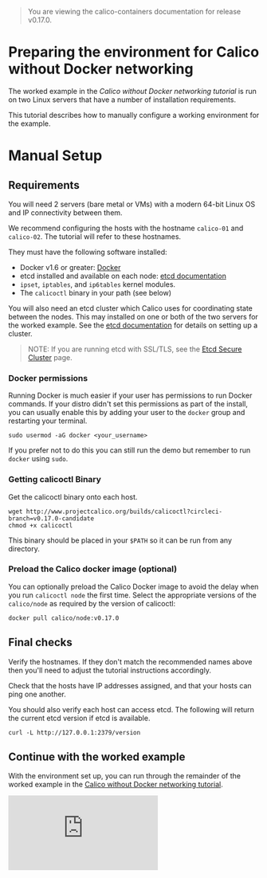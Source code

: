 > You are viewing the calico-containers documentation for release v0.17.0.

# Preparing the environment for Calico without Docker networking

The worked example in the _Calico without Docker networking tutorial_ is run on
two Linux servers that have a number of installation requirements.

This tutorial describes how to manually configure a working environment for
the example.

# Manual Setup

## Requirements

You will need 2 servers (bare metal or VMs) with a  modern 64-bit Linux OS 
and IP connectivity between them.

We recommend configuring the hosts with the hostname `calico-01` and 
`calico-02`.  The tutorial will refer to these hostnames.

They must have the following software installed:

- Docker v1.6 or greater: [Docker][docker]
- etcd installed and available on each node: [etcd documentation][etcd]
- `ipset`, `iptables`, and `ip6tables` kernel modules.
- The `calicoctl` binary in your path (see below)

You will also need an etcd cluster which Calico uses for coordinating state
between the nodes.  This may installed on one or both of the two servers for
the worked example.  See the [etcd documentation][etcd] for details on setting
up a cluster.

> NOTE: If you are running etcd with SSL/TLS, see the [Etcd Secure Cluster](../../EtcdSecureCluster.md)
> page.

### Docker permissions

Running Docker is much easier if your user has permissions to run Docker 
commands. If your distro didn't set this permissions as part of the install, 
you can usually enable this by adding your user to the `docker` group and 
restarting your terminal.

    sudo usermod -aG docker <your_username>

If you prefer not to do this you can still run the demo but remember to run 
`docker` using `sudo`.

### Getting calicoctl Binary

Get the calicoctl binary onto each host.

	wget http://www.projectcalico.org/builds/calicoctl?circleci-branch=v0.17.0-candidate
	chmod +x calicoctl
	
This binary should be placed in your `$PATH` so it can be run from any
directory.

### Preload the Calico docker image (optional)

You can optionally preload the Calico Docker image to avoid the delay when you 
run `calicoctl node` the first time.  Select the appropriate versions of the 
`calico/node` as required by the version of calicoctl:

    docker pull calico/node:v0.17.0

## Final checks

Verify the hostnames.  If they don't match the recommended names above then
you'll need to adjust the tutorial instructions accordingly.

Check that the hosts have IP addresses assigned, and that your hosts can ping
one another.

You should also verify each host can access etcd.  The following will return 
the current etcd version if etcd is available.

    curl -L http://127.0.0.1:2379/version
    
## Continue with the worked example

With the environment set up, you can run through the remainder of the worked
example in the [Calico without Docker networking tutorial](README.md).

[etcd]: https://coreos.com/etcd/docs/latest/
[calico-releases]: https://github.com/projectcalico/calico-containers/releases/
[docker]: http://www.docker.com
[![Analytics](https://ga-beacon.appspot.com/UA-52125893-3/calico-containers/docs/calico-with-docker/without-docker-networking/ManualSetup.md?pixel)](https://github.com/igrigorik/ga-beacon)
